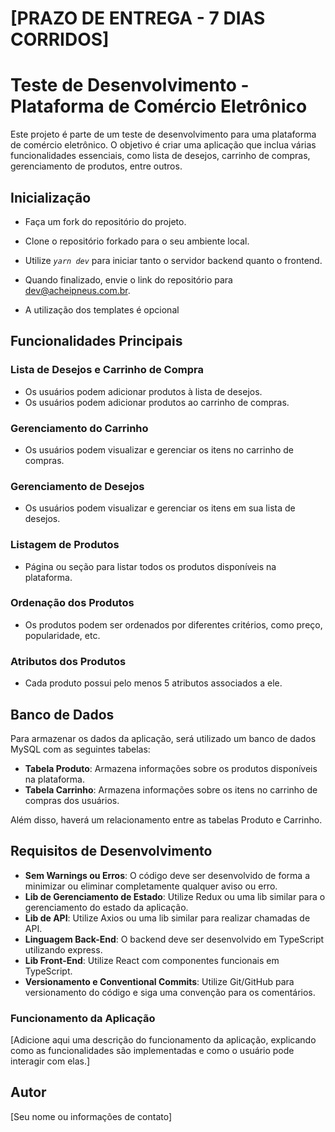 # [PRAZO DE ENTREGA - 7 DIAS CORRIDOS]

# Teste de Desenvolvimento - Plataforma de Comércio Eletrônico

Este projeto é parte de um teste de desenvolvimento para uma plataforma de comércio eletrônico. O objetivo é criar uma aplicação que inclua várias funcionalidades essenciais, como lista de desejos, carrinho de compras, gerenciamento de produtos, entre outros.

## Inicialização

- Faça um fork do repositório do projeto.
- Clone o repositório forkado para o seu ambiente local.
- Utilize *`yarn dev`* para iniciar tanto o servidor backend quanto o frontend.
- Quando finalizado, envie o link do repositório para dev@acheipneus.com.br.

- A utilização dos templates é opcional

## Funcionalidades Principais

### Lista de Desejos e Carrinho de Compra

- Os usuários podem adicionar produtos à lista de desejos.
- Os usuários podem adicionar produtos ao carrinho de compras.

### Gerenciamento do Carrinho

- Os usuários podem visualizar e gerenciar os itens no carrinho de compras.

### Gerenciamento de Desejos

- Os usuários podem visualizar e gerenciar os itens em sua lista de desejos.

### Listagem de Produtos

- Página ou seção para listar todos os produtos disponíveis na plataforma.

### Ordenação dos Produtos

- Os produtos podem ser ordenados por diferentes critérios, como preço, popularidade, etc.

### Atributos dos Produtos

- Cada produto possui pelo menos 5 atributos associados a ele.

## Banco de Dados

Para armazenar os dados da aplicação, será utilizado um banco de dados MySQL com as seguintes tabelas:

- **Tabela Produto**: Armazena informações sobre os produtos disponíveis na plataforma.
- **Tabela Carrinho**: Armazena informações sobre os itens no carrinho de compras dos usuários.

Além disso, haverá um relacionamento entre as tabelas Produto e Carrinho.

## Requisitos de Desenvolvimento

- **Sem Warnings ou Erros**: O código deve ser desenvolvido de forma a minimizar ou eliminar completamente qualquer aviso ou erro.
- **Lib de Gerenciamento de Estado**: Utilize Redux ou uma lib similar para o gerenciamento do estado da aplicação.
- **Lib de API**: Utilize Axios ou uma lib similar para realizar chamadas de API.
- **Linguagem Back-End**: O backend deve ser desenvolvido em TypeScript utilizando express.
- **Lib Front-End**: Utilize React com componentes funcionais em TypeScript.
- **Versionamento e Conventional Commits**: Utilize Git/GitHub para versionamento do código e siga uma convenção para os comentários.

### Funcionamento da Aplicação

[Adicione aqui uma descrição do funcionamento da aplicação, explicando como as funcionalidades são implementadas e como o usuário pode interagir com elas.]

## Autor

[Seu nome ou informações de contato]

